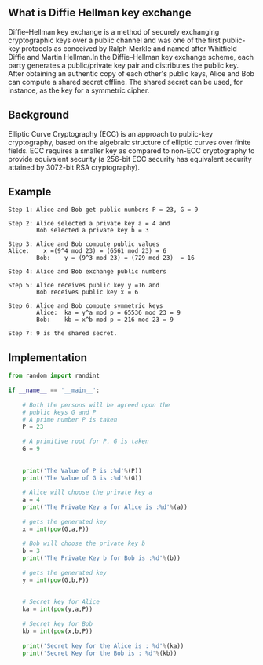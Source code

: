 ## What is Diffie Hellman key exchange
Diffie–Hellman key exchange is a method of securely exchanging cryptographic keys over a public channel and was one of the first public-key protocols as conceived by Ralph Merkle and named after Whitfield Diffie and Martin Hellman.In the Diffie–Hellman key exchange scheme, each party generates a public/private key pair and distributes the public key. After obtaining an authentic copy of each other's public keys, Alice and Bob can compute a shared secret offline. The shared secret can be used, for instance, as the key for a symmetric cipher.


## Background

Elliptic Curve Cryptography (ECC) is an approach to public-key cryptography, based on the algebraic structure of elliptic curves over finite fields. ECC requires a smaller key as compared to non-ECC cryptography to provide equivalent security (a 256-bit ECC security has equivalent security attained by 3072-bit RSA cryptography).

## Example 

```
Step 1: Alice and Bob get public numbers P = 23, G = 9

Step 2: Alice selected a private key a = 4 and
        Bob selected a private key b = 3

Step 3: Alice and Bob compute public values
Alice:    x =(9^4 mod 23) = (6561 mod 23) = 6
        Bob:    y = (9^3 mod 23) = (729 mod 23)  = 16

Step 4: Alice and Bob exchange public numbers

Step 5: Alice receives public key y =16 and
        Bob receives public key x = 6

Step 6: Alice and Bob compute symmetric keys
        Alice:  ka = y^a mod p = 65536 mod 23 = 9
        Bob:    kb = x^b mod p = 216 mod 23 = 9

Step 7: 9 is the shared secret.
```

## Implementation 

```py
from random import randint
 
if __name__ == '__main__':
 
    # Both the persons will be agreed upon the
    # public keys G and P
    # A prime number P is taken
    P = 23
     
    # A primitive root for P, G is taken
    G = 9
     
      
    print('The Value of P is :%d'%(P))
    print('The Value of G is :%d'%(G))
     
    # Alice will choose the private key a
    a = 4
    print('The Private Key a for Alice is :%d'%(a))
     
    # gets the generated key
    x = int(pow(G,a,P)) 
     
    # Bob will choose the private key b
    b = 3
    print('The Private Key b for Bob is :%d'%(b))
    
    # gets the generated key
    y = int(pow(G,b,P)) 
     
     
    # Secret key for Alice
    ka = int(pow(y,a,P))
     
    # Secret key for Bob
    kb = int(pow(x,b,P))
     
    print('Secret key for the Alice is : %d'%(ka))
    print('Secret Key for the Bob is : %d'%(kb))
    
```
